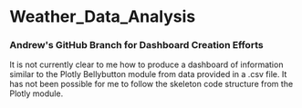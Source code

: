 # Weather_Data_Analysis
### Andrew's GitHub Branch for Dashboard Creation Efforts
It is not currently clear to me how to produce a dashboard of information similar to the Plotly Bellybutton module from data provided in a .csv file. It has not been possible for me to follow the skeleton code structure from the Plotly module.
